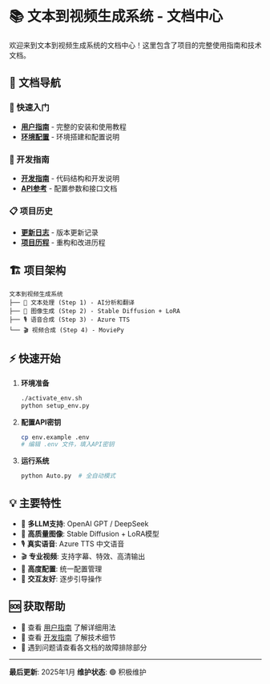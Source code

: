 # 📚 文本到视频生成系统 - 文档中心

欢迎来到文本到视频生成系统的文档中心！这里包含了项目的完整使用指南和技术文档。

## 📖 文档导航

### 🚀 快速入门
- **[用户指南](user-guide.md)** - 完整的安装和使用教程
- **[环境配置](environment-setup.md)** - 环境搭建和配置说明

### 🔧 开发指南  
- **[开发指南](development-guide.md)** - 代码结构和开发说明
- **[API参考](api-reference.md)** - 配置参数和接口文档

### 📋 项目历史
- **[更新日志](CHANGELOG.md)** - 版本更新记录
- **[项目历程](project-history.md)** - 重构和改进历程

## 🏗️ 项目架构

```
文本到视频生成系统
├── 📝 文本处理 (Step 1) - AI分析和翻译
├── 🎨 图像生成 (Step 2) - Stable Diffusion + LoRA
├── 🎙️ 语音合成 (Step 3) - Azure TTS
└── 🎬 视频合成 (Step 4) - MoviePy
```

## ⚡ 快速开始

1. **环境准备**
   ```bash
   ./activate_env.sh
   python setup_env.py
   ```

2. **配置API密钥**
   ```bash
   cp env.example .env
   # 编辑 .env 文件，填入API密钥
   ```

3. **运行系统**
   ```bash
   python Auto.py  # 全自动模式
   ```

## 💡 主要特性

- 🧠 **多LLM支持**: OpenAI GPT / DeepSeek
- 🎨 **高质量图像**: Stable Diffusion + LoRA模型
- 🎙️ **真实语音**: Azure TTS 中文语音
- 🎬 **专业视频**: 支持字幕、特效、高清输出
- 🔧 **高度配置**: 统一配置管理
- 📱 **交互友好**: 逐步引导操作

## 🆘 获取帮助

- 📖 查看 [用户指南](user-guide.md) 了解详细用法
- 🔧 查看 [开发指南](development-guide.md) 了解技术细节
- 🐛 遇到问题请查看各文档的故障排除部分

---

**最后更新**: 2025年1月
**维护状态**: 🟢 积极维护
